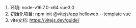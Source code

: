 1. 环境: node-v16.7.0-x64  vue3.0
2. 初始化项目: npm init @vitejs/app helloweb --template vue
3. vite文档: https://vitejs.dev/guide/